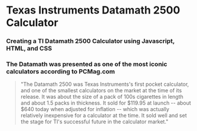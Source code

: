 # Texas Instruments Datamath 2500 Calculator

### Creating a TI Datamath 2500 Calculator using Javascript, HTML, and CSS

### The Datamath was presented as one of the most iconic calculators according to PCMag.com

> "The Datamath 2500 was Texas Instruments's first pocket calculator, and one of the smallest calculators on the market at the time of its release. It was about the size of a pack of 100s cigarettes in length and about 1.5 packs in thickness. It sold for $119.95 at launch -- about $640 today when adjusted for inflation -- which was actually relatively inexpensive for a calculator at the time. It sold well and set the stage for TI's successful future in the calculator market."
